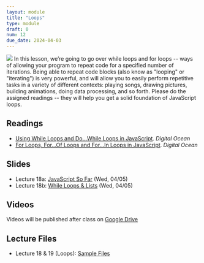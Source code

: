 ```yaml
---
layout: module
title: "Loops"
type: module
draft: 0
num: 12
due_date: 2024-04-03
---
```


<img class="module-image" src="/spring2024/assets/images/lectures/loops.gif" /> In this lesson, we’re going to go over while loops and for loops -- ways of allowing your program to repeat code for a specified number of iterations. Being able to repeat code blocks (also know as "looping" or "iterating") is very powerful, and will allow you to easily perform repetitive tasks in a variety of different contexts: playing songs, drawing pictures, building animations, doing data processing, and so forth. Please do the assigned readings -- they will help you get a solid foundation of JavaScript loops.

## Readings
* <a href="https://www.digitalocean.com/community/tutorials/using-while-loops-and-do-while-loops-in-javascript" target="_blank">Using While Loops and Do...While Loops in JavaScript</a>. <em>Digital Ocean</em>  
* <a href="https://www.digitalocean.com/community/tutorials/for-loops-for-of-loops-and-for-in-loops-in-javascript" target="_blank">For Loops, For...Of Loops and For...In Loops in JavaScript</a>. <em>Digital Ocean</em>  

## Slides
* Lecture 18a: <a href="https://docs.google.com/presentation/d/1NUDEQ0KC3n4zoK-WByhWvgtJLY20NbqftZSLRgNWSwM/edit?usp=sharing" target="_blank">JavaScript So Far</a> (Wed, 04/05)
* Lecture 18b: <a href="https://docs.google.com/presentation/d/1JXJ9L9U_4NDxM9qwnYVfIc_39QbyltJOhRNr29RD_BY/edit?usp=sharing" target="_blank">While Loops & Lists</a> (Wed, 04/05)
<!-- * Lecture 19: <a href="https://docs.google.com/presentation/d/1FVWdDg4exyov1Z_UDMXlz7dI3yODEVwot1Ux3C7FArA/edit?usp=sharing" target="_blank">For Loops</a> (next week) -->

## Videos
Videos will be published after class on <a href="https://drive.google.com/drive/folders/1Ym8GBef1YiuwanRfXkqdD55_EpgE7c4E" target="_blank">Google Drive</a>

## Lecture Files
* Lecture 18 & 19 (Loops): <a href="/spring2024/course-files/lectures/lecture18_19.zip">Sample Files</a>